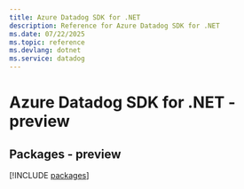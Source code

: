 ```yaml
---
title: Azure Datadog SDK for .NET
description: Reference for Azure Datadog SDK for .NET
ms.date: 07/22/2025
ms.topic: reference
ms.devlang: dotnet
ms.service: datadog
---
```

# Azure Datadog SDK for .NET - preview
## Packages - preview
[!INCLUDE [packages](datadog-index.md)]